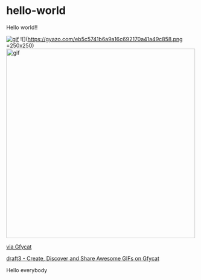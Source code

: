 # hello-world

Hello world!!

[![gif](https://thumbs.gfycat.com/TenseDifferentJuliabutterfly-size_restricted.gif)](https://gfycat.com/TenseDifferentJuliabutterfly)
![](https://gyazo.com/eb5c5741b6a9a16c692170a41a49c858.png =250x250)
<a href="https://gfycat.com/TenseDifferentJuliabutterfly"><img src="https://thumbs.gfycat.com/TenseDifferentJuliabutterfly-size_restricted.gif" alt="gif" width="500"/></a>

<div class='gfyitem' data-id=TenseDifferentJuliabutterfly></div><p><a href="https://gfycat.com/TenseDifferentJuliabutterfly">via Gfycat</a></p>
<a class="embedly-card" data-card-via="https://embed.ly/code?url=https%3A%2F%2Fgfycat.com%2FTenseDifferentJuliabutterfly" href="https://gfycat.com/TenseDifferentJuliabutterfly">draft3 - Create, Discover and Share Awesome GIFs on Gfycat</a><script async src="//cdn.embedly.com/widgets/platform.js" charset="UTF-8"></script>


Hello everybody
